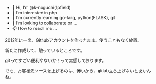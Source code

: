 - 👋 Hi, I’m @k-noguchi(lipfield)
- 👀 I’m interested in php
- 🌱 I’m currently learning go-lang, python(FLASK), git
- 💞️ I’m looking to collaborate on ...
- 📫 How to reach me ...

2012年に一度、Githubアカウントを作ったまま、使うこともなく放置。

新たに作成して、触っているところです。

gitってすごい便利やないか！って実感しております。

でも、お客様先ソースを上げるのは、怖いから、gitlab立ち上げないとあかんね。

<!---
k-noguchi-lipfield/k-noguchi-lipfield is a ✨ special ✨ repository because its `README.md` (this file) appears on your GitHub profile.
You can click the Preview link to take a look at your changes.
--->
